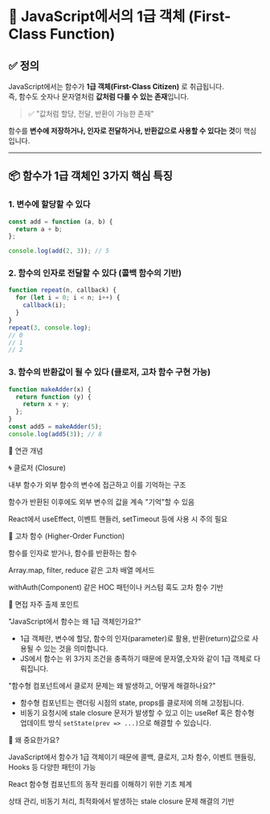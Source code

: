 # 📌 JavaScript에서의 1급 객체 (First-Class Function)

## ✅ 정의

JavaScript에서는 함수가 **1급 객체(First-Class Citizen)** 로 취급됩니다.  
즉, 함수도 숫자나 문자열처럼 **값처럼 다룰 수 있는 존재**입니다.

> ✅ "값처럼 할당, 전달, 반환이 가능한 존재"

함수를 **변수에 저장하거나, 인자로 전달하거나, 반환값으로 사용할 수 있다는 것**이 핵심입니다.

---

## 📦 함수가 1급 객체인 3가지 핵심 특징

### 1. 변수에 할당할 수 있다

```js
const add = function (a, b) {
  return a + b;
};

console.log(add(2, 3)); // 5
```

### 2. 함수의 인자로 전달할 수 있다 (콜백 함수의 기반)

```js
function repeat(n, callback) {
  for (let i = 0; i < n; i++) {
    callback(i);
  }
}
repeat(3, console.log);
// 0
// 1
// 2
```

### 3. 함수의 반환값이 될 수 있다 (클로저, 고차 함수 구현 가능)

```js
function makeAdder(x) {
  return function (y) {
    return x + y;
  };
}
const add5 = makeAdder(5);
console.log(add5(3)); // 8
```

🔁 연관 개념

🌀 클로저 (Closure)

내부 함수가 외부 함수의 변수에 접근하고 이를 기억하는 구조

함수가 반환된 이후에도 외부 변수의 값을 계속 "기억"할 수 있음

React에서 useEffect, 이벤트 핸들러, setTimeout 등에 사용 시 주의 필요

🔼 고차 함수 (Higher-Order Function)

함수를 인자로 받거나, 함수를 반환하는 함수

Array.map, filter, reduce 같은 고차 배열 메서드

withAuth(Component) 같은 HOC 패턴이나 커스텀 훅도 고차 함수 기반

🎯 면접 자주 출제 포인트

"JavaScript에서 함수는 왜 1급 객체인가요?"

- 1급 객체란, 변수에 할당, 함수의 인자(parameter)로 활용, 반환(return)값으로 사용될 수 있는 것을 의미합니다.
- JS에서 함수는 위 3가지 조건을 충족하기 때문에 문자열,숫자와 같이 1급 객체로 다뤄집니다.

"함수형 컴포넌트에서 클로저 문제는 왜 발생하고, 어떻게 해결하나요?"

- 함수형 컴포넌트는 랜더링 시점의 state, props를 클로저에 의해 고정됩니다.
- 비동기 요청시에 stale closure 문저가 발생할 수 있고 이는 useRef 혹은 함수형 업데이트 방식 `setState(prev => ...)`으로 해결할 수 있습니다.

🚀 왜 중요한가요?

JavaScript에서 함수가 1급 객체이기 때문에 콜백, 클로저, 고차 함수, 이벤트 핸들링, Hooks 등 다양한 패턴이 가능

React 함수형 컴포넌트의 동작 원리를 이해하기 위한 기초 체계

상태 관리, 비동기 처리, 최적화에서 발생하는 stale closure 문제 해결의 기반
